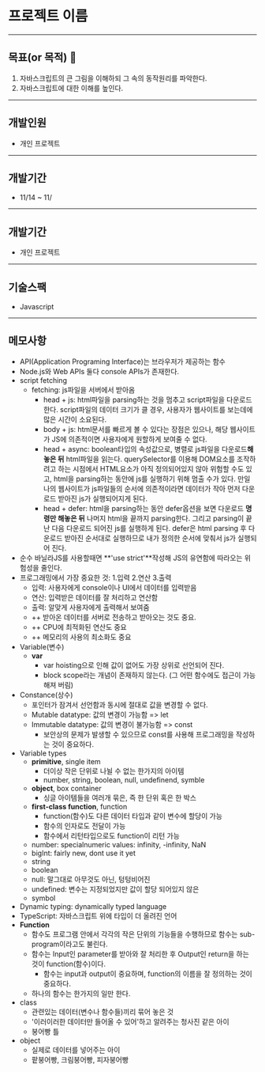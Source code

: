  # 프로젝트 이름
---

## 목표(or 목적) :rocket: 
1. 자바스크립트의 큰 그림을 이해하되 그 속의 동작원리를 파악한다.
1. 자바스크립트에 대한 이해를 높인다.
---
## 개발인원
- 개인 프로젝트

---

## 개발기간
- 11/14 ~ 11/ 

---

## 개발기간
- 개인 프로젝트

---

## 기술스팩
- Javascript

---
## 메모사항
* API(Application Programing Interface)는 브라우저가 제공하는 함수
* Node.js와 Web APIs 둘다 console APIs가 존재한다. 
* script fetching
  * fetching: js파일을 서버에서 받아옴
      * head + js: html파일을 parsing하는 것을 멈추고 script파일을 다운로드한다. script파일의 데이터 크기가 클 경우, 사용자가 웹사이트를 보는데에 많은 시간이 소요된다.
      * body + js: html문서를 빠르게 볼 수 있다는 장점은 있으나, 해당 웹사이트가 JS에 의존적이면  사용자에게 원할하게 보여줄 수 없다.
      * head + async: boolean타입의 속성값으로, 병렬로 js파일을 다운로드**해놓은 뒤** html파일을 읽는다. querySelector를 이용해 DOM요소를 조작하려고 하는 시점에서 HTML요소가 아직 정의되어있지 않아 위험할 수도 있고, html을 parsing하는 동안에 js를 실행하기 위해 멈출 수가 있다. 만일 나의 웹사이트가 js파일들의 순서에 의존적이라면 데이터가 작아 먼저 다운로드 받아진 js가 실행되어지게 된다.
      * head + defer: html을 parsing하는 동안 defer옵션을 보면 다운로드 **명령만 해놓은 뒤** 나머지 html을 끝까지 parsing한다. 그리고 parsing이 끝난 다음 다운로드 되어진 js를 실행하게 된다. defer은 html parsing 후 다운로드 받아진 순서대로 실행하므로 내가 정의한 순서에 맞춰서 js가 실행되어 진다. 
* 순수 바닐라JS를 사용할때면 **'use strict'**작성해 JS의 유연함에 따라오는 위험성을 줄인다.
* 프로그래밍에서 가장 중요한 것: 1.입력 2.연산 3.출력 
  * 입력: 사용자에게 console이나 UI에서 데이터를 입력받음
  * 연산: 입력받은 데이터를 잘 처리하고 연산함
  * 출력: 알맞게 사용자에게 출력해서 보여줌
  * ++ 받아온 데이터를 서버로 전송하고 받아오는 것도 중요.
  * ++ CPU에 최적화된 연산도 중요
  * ++ 메모리의 사용의 최소화도 중요
* Variable(변수)
  * **var**
    * var hoisting으로 인해 값이 없어도 가장 상위로 선언되어 진다.
    * block scope라는 개념이 존재하지 않는다. (그 어떤 함수에도 접근이 가능해져 버림)
* Constance(상수)
  * 포인터가 잠겨서 선언함과 동시에 절대로 값을 변경할 수 없다.
  * Mutable datatype: 값의 변경이 가능함 => let
  * Immutable datatype: 값의 변경이 불가능함 => const 
    - 보안상의 문제가 발생할 수 있으므로 const를 사용해 프로그래밍을 작성하는 것이 중요하다. 
* Variable types
  * **primitive**, single item
    - 더이상 작은 단위로 나뉠 수 없는 한가지의 아이템 
    - number, string, boolean, null, undefinend, symble
  * **object**, box container
    - 싱글 아이템들을 여러개 묶은, 즉 한 단위 혹은 한 박스
  * **first-class function**, function
    - function(함수)도 다른 데이터 타입과 같이 변수에 할당이 가능
    - 함수의 인자로도 전달이 가능
    - 함수에서 리턴타입으로도 function이 리턴 가능
  * number: specialnumeric values: infinity, -infinity, NaN
  * bigInt: fairly new, dont use it yet
  * string
  * boolean
  * null: 말그대로 아무것도 아닌, 텅텅비어진 
  * undefined: 변수는 지정되었지만 값이 할당 되어있지 않은
  * symbol
* Dynamic typing: dynamically typed language
* TypeScript: 자바스크립트 위에 타입이 더 올려진 언어 
* **Function**
  * 함수도 프로그램 안에서 각각의 작은 단위의 기능들을 수행하므로 함수는 sub-program이라고도 불린다.
  * 함수는 Input인 parameter를 받아와 잘 처리한 후 Output인 return을 하는 것이 function(함수)이다.
    - 함수는 input과 output이 중요하며, function의 이름을 잘 정의하는 것이 중요하다.
  * 하나의 함수는 한가지의 일만 한다.
* class
  * 관련있는 데이터(변수나 함수들)끼리 묶어 놓은 것
  * '이러이러한 데이터만 들어올 수 있어'하고 알려주는 청사진 같은 아이
  * 붕어빵 틀
* object 
  * 실제로 데이터를 넣어주는 아이
  * 팥붕어빵, 크림붕어빵, 피자붕어빵